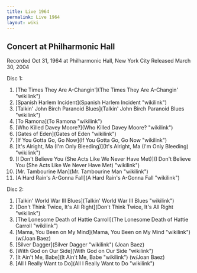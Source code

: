 ```yaml
---
title: Live 1964
permalink: Live 1964
layout: wiki
---
```


<h2>
Concert at Philharmonic Hall

</h2>
Recorded Oct 31, 1964 at Philharmonic Hall, New York City  
Released March 30, 2004

Disc 1:

1.  [The Times They Are
    A-Changin'](The Times They Are A-Changin' "wikilink")
2.  [Spanish Harlem Incident](Spanish Harlem Incident "wikilink")
3.  [Talkin' John Birch Paranoid
    Blues](Talkin' John Birch Paranoid Blues "wikilink")
4.  [To Ramona](To Ramona "wikilink")
5.  [Who Killed Davey Moore?](Who Killed Davey Moore? "wikilink")
6.  [Gates of Eden](Gates of Eden "wikilink")
7.  [If You Gotta Go, Go Now](If You Gotta Go, Go Now "wikilink")
8.  [It's Alright, Ma (I'm Only
    Bleeding)](It's Alright, Ma (I'm Only Bleeding) "wikilink")
9.  [I Don't Believe You (She Acts Like We Never Have
    Met)](I Don't Believe You (She Acts Like We Never Have Met) "wikilink")
10. [Mr. Tambourine Man](Mr. Tambourine Man "wikilink")
11. [A Hard Rain's A-Gonna Fall](A Hard Rain's A-Gonna Fall "wikilink")

Disc 2:

1.  [Talkin' World War III
    Blues](Talkin' World War III Blues "wikilink")
2.  [Don't Think Twice, It's All
    Right](Don't Think Twice, It's All Right "wikilink")
3.  [The Lonesome Death of Hattie
    Carroll](The Lonesome Death of Hattie Carroll "wikilink")
4.  [Mama, You Been on My Mind](Mama, You Been on My Mind "wikilink")
    (w/Joan Baez)
5.  [Silver Dagger](Silver Dagger "wikilink") (Joan Baez)
6.  [With God on Our Side](With God on Our Side "wikilink")
7.  [It Ain't Me, Babe](It Ain't Me, Babe "wikilink") (w/Joan Baez)
8.  [All I Really Want to Do](All I Really Want to Do "wikilink")

